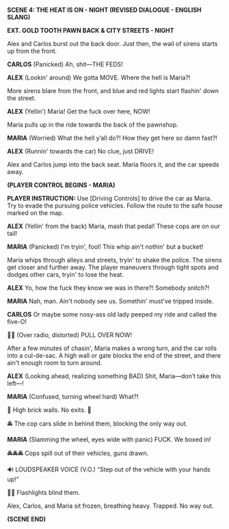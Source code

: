 **SCENE 4: THE HEAT IS ON - NIGHT (REVISED DIALOGUE - ENGLISH SLANG)**

**EXT. GOLD TOOTH PAWN BACK & CITY STREETS - NIGHT**

Alex and Carlos burst out the back door. Just then, the wail of sirens starts up from the front.

**CARLOS**
(Panicked)
Ah, shit—THE FEDS!

**ALEX**
(Lookin' around)
We gotta MOVE. Where the hell is Maria?!

More sirens blare from the front, and blue and red lights start flashin' down the street.

**ALEX**
(Yellin')
Maria! Get the fuck over here, NOW!

Maria pulls up in the ride towards the back of the pawnshop.

**MARIA**
(Worried)
What the hell y’all do?! How they get here so damn fast?!

**ALEX**
(Runnin' towards the car)
No clue, just DRIVE!

Alex and Carlos jump into the back seat. Maria floors it, and the car speeds away.

**(PLAYER CONTROL BEGINS - MARIA)**

**PLAYER INSTRUCTION:** Use [Driving Controls] to drive the car as Maria. Try to evade the pursuing police vehicles. Follow the route to the safe house marked on the map.

**ALEX**
(Yellin' from the back)
Maria, mash that pedal! These cops are on our tail!

**MARIA**
(Panicked)
I'm tryin', fool! This whip ain't nothin' but a bucket!

Maria whips through alleys and streets, tryin' to shake the police. The sirens get closer and further away. The player maneuvers through tight spots and dodges other cars, tryin' to lose the heat.

**ALEX**
Yo, how the fuck they know we was in there?! Somebody snitch?!

**MARIA**
Nah, man. Ain't nobody see us. Somethin' must've tripped inside.

**CARLOS**
Or maybe some nosy-ass old lady peeped my ride and called the five-O!

👮‍♂️ (Over radio, distorted)
PULL OVER NOW!

After a few minutes of chasin', Maria makes a wrong turn, and the car rolls into a cul-de-sac. A high wall or gate blocks the end of the street, and there ain't enough room to turn around.

**ALEX**
(Looking ahead, realizing something BAD)
Shit, Maria—don’t take this left—!

**MARIA**
(Confused, turning wheel hard)
What?!

🚧 High brick walls. No exits. 🚧

🚔 The cop cars slide in behind them, blocking the only way out.

**MARIA**
(Slamming the wheel, eyes wide with panic)
FUCK. We boxed in!

🚔🚔🚔 Cops spill out of their vehicles, guns drawn.

🔊 LOUDSPEAKER VOICE (V.O.)
“Step out of the vehicle with your hands up!”

🚓🚨 Flashlights blind them.

Alex, Carlos, and Maria sit frozen, breathing heavy. Trapped. No way out.

**(SCENE END)**